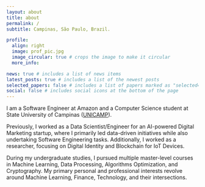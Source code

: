 ```yaml
---
layout: about
title: about
permalink: /
subtitle: Campinas, São Paulo, Brazil.

profile:
  align: right
  image: prof_pic.jpg
  image_circular: true # crops the image to make it circular
  more_info:

news: true # includes a list of news items
latest_posts: true # includes a list of the newest posts
selected_papers: false # includes a list of papers marked as "selected={true}"
social: false # includes social icons at the bottom of the page
---
```


I am a Software Engineer at Amazon and a Computer Science student at State University of Campinas ([UNICAMP](https://www.unicamp.br/unicamp/english)).

Previously, I worked as a Data Scientist/Engineer for an AI-powered Digital Marketing startup, where I primarily led data-driven initiatives while also undertaking Software Engineering tasks. Additionally, I worked as a researcher, focusing on Digital Identity and Blockchain for IoT Devices.

During my undergraduate studies, I pursued multiple master-level courses in Machine Learning, Data Processing, Algorithms Optimization, and Cryptography. My primary personal and professional interests revolve around Machine Learning, Finance, Technology, and their intersections.